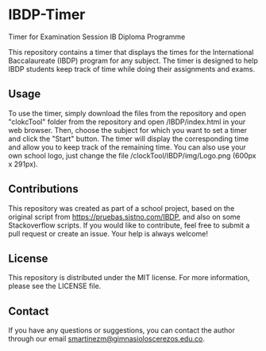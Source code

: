 # IBDP-Timer
Timer for Examination Session IB Diploma Programme

This repository contains a timer that displays the times for the International Baccalaureate (IBDP) program for any subject. The timer is designed to help IBDP students keep track of time while doing their assignments and exams.

## Usage
To use the timer, simply download the files from the repository and open "clokcTool" folder from the repository and open /IBDP/index.html in your web browser. Then, choose the subject for which you want to set a timer and click the "Start" button. The timer will display the corresponding time and allow you to keep track of the remaining time. You can also use your own school logo, just change the file /clockTool/IBDP/img/Logo.png (600px x 291px).

## Contributions
This repository was created as part of a school project, based on the original script from https://pruebas.sistno.com/IBDP, and also on some Stackoverflow scripts. If you would like to contribute, feel free to submit a pull request or create an issue. Your help is always welcome!

## License
This repository is distributed under the MIT license. For more information, please see the LICENSE file.

## Contact
If you have any questions or suggestions, you can contact the author through our email smartinezm@gimnasioloscerezos.edu.co.

